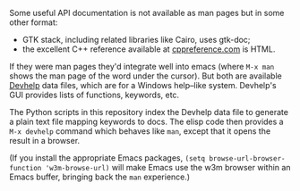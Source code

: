Some useful API documentation is not available as man pages but in
some other format:

* GTK stack, including related libraries like Cairo, uses gtk-doc;
* the excellent C++ reference available at [cppreference.com][] is HTML.

If they were man pages they'd integrate well into emacs (where `M-x
man` shows the man page of the word under the cursor).  But both are
available [Devhelp][] data files, which are for a Windows
help&ndash;like system.  Devhelp's GUI provides lists of functions,
keywords, etc.

The Python scripts in this repository index the Devhelp data file to
generate a plain text file mapping keywords to docs.  The elisp
code then provides a `M-x devhelp` command which behaves like `man`,
except that it opens the result in a browser.

(If you install the appropriate Emacs packages, `(setq
browse-url-browser-function 'w3m-browse-url)` will make Emacs use the
w3m browser within an Emacs buffer, bringing back the `man`
experience.)

[cppreference.com]: http://cppreference.com
[gtk-doc]: http://www.gtk.org/gtk-doc/
[Devhelp]: http://en.wikipedia.org/wiki/Devhelp
